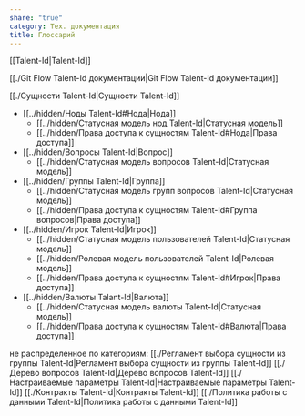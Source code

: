 ```yaml
---
share: "true"
category: Тех. документация
title: Глоссарий
---
```



[[Talent-Id|Talent-Id]]

[[./Git Flow Talent-Id документации|Git Flow Talent-Id документации]]

[[./Сущности Talent-Id|Сущности Talent-Id]]
- [[../hidden/Ноды Talent-Id#Нода|Нода]] 
	- [[../hidden/Cтатусная модель нод Talent-Id|Статусная модель]]
	- [[../hidden/Права доступа к сущностям Talent-Id#Нода|Права доступа]]
- [[../hidden/Вопросы Talent-Id|Вопрос]]
	- [[../hidden/Cтатусная модель вопросов Talent-Id|Статусная модель]]
- [[../hidden/Группы Talent-Id|Группа]]
	- [[../hidden/Cтатусная модель групп вопросов Talent-Id|Статусная модель]]
	- [[../hidden/Права доступа к сущностям Talent-Id#Группа вопросов|Права доступа]]
- [[../hidden/Игрок Talent-Id|Игрок]]
	- [[../hidden/Cтатусная модель пользователей Talent-Id|Статусная модель]]
	- [[../hidden/Ролевая модель пользователей Talent-Id|Ролевая модель]]
	- [[../hidden/Права доступа к сущностям Talent-Id#Игрок|Права доступа]]
- [[../hidden/Валюты Talant-Id|Валюта]]
	- [[../hidden/Cтатусная модель валюты Talent-Id|Статусная модель]]
	- [[../hidden/Права доступа к сущностям Talent-Id#Валюта|Права доступа]]




не распределенное по категориям:
[[./Регламент выбора сущности из группы Talent-Id|Регламент выбора сущности из группы Talent-Id]]
[[./Дерево вопросов Talent-Id|Дерево вопросов Talent-Id]]
[[./Настраиваемые параметры Talent-Id|Настраиваемые параметры Talent-Id]]
[[./Контракты Talent-Id|Контракты Talent-Id]]
[[./Политика работы с данными Talent-Id|Политика работы с данными Talent-Id]]

